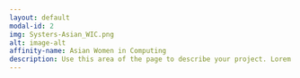```yaml
---
layout: default
modal-id: 2
img: Systers-Asian_WIC.png
alt: image-alt
affinity-name: Asian Women in Computing
description: Use this area of the page to describe your project. Lorem ipsum dolor sit amet, consectetur adipisicing elit. Mollitia neque assumenda ipsam nihil, molestias magnam, recusandae quos quis inventore quisquam velit asperiores, vitae? Reprehenderit soluta, eos quod consequuntur itaque. Nam.
---
```

